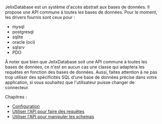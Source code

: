 JelixDatabase est un système d'accès abstrait aux bases de données. Il
propose une API commune à toutes les bases de données. Pour le moment, les
drivers fournis sont ceux pour :

  * mysql
  * postgresql
  * sqlite
  * oracle (oci)
  * sqlsrv
  * PDO

À noter que bien que JelixDatabase soit une API commune à toutes les bases de données, ce
n'est en aucun cas une classe qui adaptera les requêtes en fonction des bases de
données. Aussi, faites attention à ne pas trop utiliser des spécificités SQL
d'une base de données précise dans votre application, si vous souhaitez que 
l'utilisateur puisse changer de connecteur.

Chapitres :

- [Configuration](configuration.md)
- [Utiliser l'API pour faire des requêtes](requetes.md)
- [Utiliser l'API pour manipuler les schemas](outils.md)


